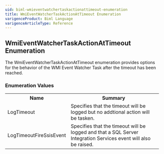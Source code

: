 ```yaml
---
uid: biml-wmieventwatchertaskactionattimeout-enumeration
title: WmiEventWatcherTaskActionAtTimeout Enumeration
varigenceProduct: Biml Language
varigenceArticleType: Reference
---
```


## WmiEventWatcherTaskActionAtTimeout Enumeration<div class="LanguageSummary"><div class ="SummaryItem">The WmiEventWatcherTaskActionAtTimeout enumeration provides options for the behavior of the WMI Event Watcher Task after the timeout has been reached.</div></div><div class="EnumValueGroup">### Enumeration Values<table id="EnumValue" class="MemberList"><tbody><tr><th class="MemberNameColumnHeader">Name</th><th class="MemberSummaryColumnHeader">Summary</th></tr><tr class="cd0"><td class="MemberName">LogTimeout</td><td class="MemberSummary"><div class ="SummaryItem">Specifies that the timeout will be logged but no addtional action will be tasken.</div></td></tr><tr class="cd1"><td class="MemberName">LogTimeoutFireSsisEvent</td><td class="MemberSummary"><div class ="SummaryItem">Specifies that the timeout will be logged and that a SQL Server Integration Services event will also be raised.</div></td></tr></tbody></table></div>
